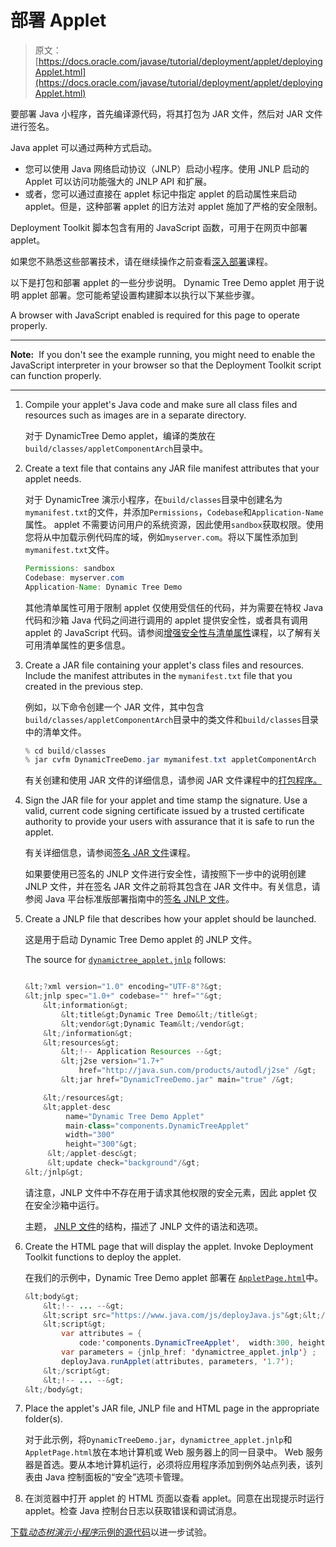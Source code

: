 # 部署 Applet

> 原文： [https://docs.oracle.com/javase/tutorial/deployment/applet/deployingApplet.html](https://docs.oracle.com/javase/tutorial/deployment/applet/deployingApplet.html)

要部署 Java 小程序，首先编译源代码，将其打包为 JAR 文件，然后对 JAR 文件进行签名。

Java applet 可以通过两种方式启动。

*   您可以使用 Java 网络启动协议（JNLP）启动小程序。使用 JNLP 启动的 Applet 可以访问功能强大的 JNLP API 和扩展。
*   或者，您可以通过直接在 applet 标记中指定 applet 的启动属性来启动 applet。但是，这种部署 applet 的旧方法对 applet 施加了严格的安全限制。

Deployment Toolkit 脚本包含有用的 JavaScript 函数，可用于在网页中部署 applet。

如果您不熟悉这些部署技术，请在继续操作之前查看[深入部署](../deploymentInDepth/index.html)课程。

以下是打包和部署 applet 的一些分步说明。 Dynamic Tree Demo applet 用于说明 applet 部署。您可能希望设置构建脚本以执行以下某些步骤。

<noscript>A browser with JavaScript enabled is required for this page to operate properly.</noscript>

* * *

**Note:**  If you don't see the example running, you might need to enable the JavaScript interpreter in your browser so that the Deployment Toolkit script can function properly.

* * *

1.  Compile your applet's Java code and make sure all class files and resources such as images are in a separate directory.

    对于 DynamicTree Demo applet，编译的类放在`build/classes/appletComponentArch`目录中。

2.  Create a text file that contains any JAR file manifest attributes that your applet needs.

    对于 DynamicTree 演示小程序，在`build/classes`目录中创建名为`mymanifest.txt`的文件，并添加`Permissions`，`Codebase`和`Application-Name`属性。 applet 不需要访问用户的系统资源，因此使用`sandbox`获取权限。使用您将从中加载示例代码库的域，例如`myserver.com`。将以下属性添加到`mymanifest.txt`文件。

    ```java
    Permissions: sandbox
    Codebase: myserver.com
    Application-Name: Dynamic Tree Demo

    ```

    其他清单属性可用于限制 applet 仅使用受信任的代码，并为需要在特权 Java 代码和沙箱 Java 代码之间进行调用的 applet 提供安全性，或者具有调用 applet 的 JavaScript 代码。请参阅[增强安全性与清单属性](../jar/secman.html)课程，以了解有关可用清单属性的更多信息。

3.  Create a JAR file containing your applet's class files and resources. Include the manifest attributes in the `mymanifest.txt` file that you created in the previous step.

    例如，以下命令创建一个 JAR 文件，其中包含`build/classes/appletComponentArch`目录中的类文件和`build/classes`目录中的清单文件。

    ```java
    % cd build/classes
    % jar cvfm DynamicTreeDemo.jar mymanifest.txt appletComponentArch

    ```

    有关创建和使用 JAR 文件的详细信息，请参阅 JAR 文件课程中的[打包程序。](../jar/index.html)

4.  Sign the JAR file for your applet and time stamp the signature. Use a valid, current code signing certificate issued by a trusted certificate authority to provide your users with assurance that it is safe to run the applet.

    有关详细信息，请参阅[签名 JAR 文件](../jar/signing.html)课程。

    如果要使用已签名的 JNLP 文件进行安全性，请按照下一步中的说明创建 JNLP 文件，并在签名 JAR 文件之前将其包含在 JAR 文件中。有关信息，请参阅 Java 平台标准版部署指南中的[签名 JNLP 文件](https://docs.oracle.com/javase/8/docs/technotes/guides/deploy/signedJNLP.html)。

5.  Create a JNLP file that describes how your applet should be launched.

    这是用于启动 Dynamic Tree Demo applet 的 JNLP 文件。

    The source for [``dynamictree_applet.jnlp``](examples/applet_ComponentArch_DynamicTreeDemo/src/dynamictree_applet.jnlp) follows:

    ```java

    &lt;?xml version="1.0" encoding="UTF-8"?&gt;
    &lt;jnlp spec="1.0+" codebase="" href=""&gt;
        &lt;information&gt;
            &lt;title&gt;Dynamic Tree Demo&lt;/title&gt;
            &lt;vendor&gt;Dynamic Team&lt;/vendor&gt;
        &lt;/information&gt;
        &lt;resources&gt;
            &lt;!-- Application Resources --&gt;
            &lt;j2se version="1.7+"
                href="http://java.sun.com/products/autodl/j2se" /&gt;
            &lt;jar href="DynamicTreeDemo.jar" main="true" /&gt;

        &lt;/resources&gt;
        &lt;applet-desc 
             name="Dynamic Tree Demo Applet"
             main-class="components.DynamicTreeApplet"
             width="300"
             height="300"&gt;
         &lt;/applet-desc&gt;
         &lt;update check="background"/&gt;
    &lt;/jnlp&gt;                                   

    ```

    请注意，JNLP 文件中不存在用于请求其他权限的安全元素，因此 applet 仅在安全沙箱中运行。

    主题， [JNLP 文件](../deploymentInDepth/jnlpFileSyntax.html)的结构，描述了 JNLP 文件的语法和选项。

6.  Create the HTML page that will display the applet. Invoke Deployment Toolkit functions to deploy the applet.

    在我们的示例中，Dynamic Tree Demo applet 部署在 [``AppletPage.html``](examples/dist/applet_ComponentArch_DynamicTreeDemo/AppletPage.html)中。

    ```java
    &lt;body&gt;
        &lt;!-- ... --&gt;
        &lt;script src="https://www.java.com/js/deployJava.js"&gt;&lt;/script&gt;
        &lt;script&gt; 
            var attributes = {
                code:'components.DynamicTreeApplet',  width:300, height:300} ; 
            var parameters = {jnlp_href: 'dynamictree_applet.jnlp'} ; 
            deployJava.runApplet(attributes, parameters, '1.7'); 
        &lt;/script&gt;
        &lt;!-- ... --&gt;
    &lt;/body&gt;

    ```

7.  Place the applet's JAR file, JNLP file and HTML page in the appropriate folder(s).

    对于此示例，将`DynamicTreeDemo.jar`，`dynamictree_applet.jnlp`和`AppletPage.html`放在本地计算机或 Web 服务器上的同一目录中。 Web 服务器是首选。要从本地计算机运行，必须将应用程序添加到例外站点列表，该列表由 Java 控制面板的“安全”选项卡管理。

8.  在浏览器中打开 applet 的 HTML 页面以查看 applet。同意在出现提示时运行 applet。检查 Java 控制台日志以获取错误和调试消息。

[下载*动态树演示小程序*示例的源代码](examplesIndex.html#ComponentArchDynamicTreeDemo)以进一步试验。